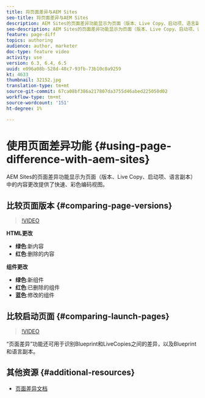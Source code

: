 ```yaml
---
title: 将页面差异与AEM Sites
seo-title: 将页面差异与AEM Sites
description: AEM Sites的页面差异功能显示为页面（版本、Live Copy、启动项、语言副本）中的内容更改提供了快速、彩色编码视图。
seo-description: AEM Sites的页面差异功能显示为页面（版本、Live Copy、启动项、语言副本）中的内容更改提供了快速、彩色编码视图。
feature: page-diff
topics: authoring
audience: author, marketer
doc-type: feature video
activity: use
version: 6.3, 6.4, 6.5
uuid: e096a08b-528d-48c7-93fb-73b10c0a9259
kt: 4633
thumbnail: 32152.jpg
translation-type: tm+mt
source-git-commit: 67ca08bf386a217807da3755d46abed225050d02
workflow-type: tm+mt
source-wordcount: '151'
ht-degree: 1%

---
```



# 使用页面差异功能 {#using-page-difference-with-aem-sites}

AEM Sites的页面差异功能显示为页面（版本、Live Copy、启动项、语言副本）中的内容更改提供了快速、彩色编码视图。

## 比较页面版本 {#comparing-page-versions}

>[!VIDEO](https://video.tv.adobe.com/v/32152?quality=9&learn=on)

**HTML更改**

* **绿色**:新内容
* **红色**:删除的内容

**组件更改**

* **绿色**:新组件
* **红色**:已删除的组件
* **蓝色**:修改的组件

## 比较启动页面 {#comparing-launch-pages}

>[!VIDEO](https://video.tv.adobe.com/v/17746/?quality=9&learn=on)

“页面差异”功能还可用于识别Blueprint和LiveCopies之间的差异，以及Blueprint和语言副本。

## 其他资源 {#additional-resources}

* [页面差异文档](https://docs.adobe.com/content/help/en/experience-manager-65/authoring/siteandpage/page-diff.html)
